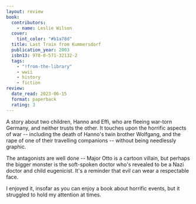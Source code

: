 ```yaml
---
layout: review
book:
  contributors:
    - name: Leslie Wilson
  cover:
    tint_color: "#b1a78d"
  title: Last Train from Kummersdorf
  publication_year: 2003
  isbn13: 978-0-571-32132-2
  tags:
    - "!from-the-library"
    - wwii
    - history
    - fiction
review:
  date_read: 2023-06-15
  format: paperback
  rating: 3
---
```


A story about two children, Hanno and Effi, who are fleeing war-torn Germany, and neither trusts the other.
It touches upon the horrific aspects of war -- including the death of Hanno's twin brother Wolfgang, and the rape of one of their travelling companions -- without being needlessly graphic.

The antagonists are well done -- Major Otto is a cartoon villain, but perhaps the bigger monster is the soft-spoken doctor who's revealed to be a Nazi doctor and child eugenicist.
It's a reminder that evil can wear a respectable face.

I enjoyed it, insofar as you can enjoy a book about horrific events, but it struggled to hold my attention at times.

